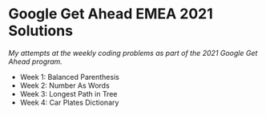 # Google Get Ahead EMEA 2021 Solutions

*My attempts at the weekly coding problems as part of the 2021 Google Get Ahead program.*

- Week 1: Balanced Parenthesis
- Week 2: Number As Words
- Week 3: Longest Path in Tree
- Week 4: Car Plates Dictionary
